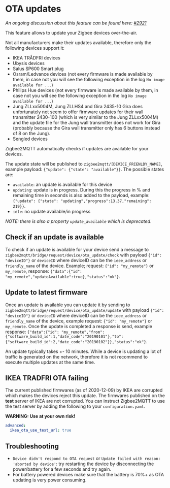 ---
---
# OTA updates
*An ongoing discussion about this feature can be found here: [#2921](https://github.com/Koenkk/zigbee2mqtt/issues/2921)*

This feature allows to update your Zigbee devices over-the-air.

Not all manufacturers make their updates available, therefore only the following devices support it:
- IKEA TRÅDFRI devices
- Ubysis devices
- Salus SP600 Smart plug
- Osram/Ledvance devices (not every firmware is made available by them, in case not you will see the following exception in the log `No image available for ...`)
- Philips Hue devices (not every firmware is made available by them, in case not you will see the following exception in the log `No image available for ...`)
- Jung ZLLxx5004M, Jung ZLLHS4 and Gira 2435-10
Gira does unfortunately not seem to offer firmware updates for their wall transmitter 2430-100 (which is very similar to the Jung ZLLxx5004M) and the update file for the Jung wall transmitter does not work for Gira (probably because the Gira wall transmitter only has 6 buttons instead of 8 on the Jung).
- Sengled devices

Zigbee2MQTT automatically checks if updates are available for your devices.

The update state will be published to `zigbee2mqtt/[DEVICE_FRIENLDY_NAME]`, example payload: `{"update": {"state": "available"}}`.
The possible states are:
- `available`: an update is available for this device
- `updating`: update is in progress. During this the progress in % and remaining time in seconds is also added to the payload, example: `{"update": {"state": "updating","progress":13.37,"remaining": 219}}`.
- `idle`: no update available/in progress

*NOTE: there is also a property `update_available` which is deprecated*.

## Check if an update is available
To check if an update is available for your device send a message to `zigbee2mqtt/bridge/request/device/ota_update/check` with payload `{"id": "deviceID"}` or `deviceID` where deviceID can be the `ieee_address` or `friendly_name` of the device. Example; request: `{"id": "my_remote"}` or `my_remote`, response: `{"data":{"id": "my_remote","updateAvailable":true},"status":"ok"}`.

## Update to latest firmware
Once an update is available you can update it by sending to `zigbee2mqtt/bridge/request/device/ota_update/update` with payload `{"id": "deviceID"}` or `deviceID` where deviceID can be the `ieee_address` or `friendly_name` of the device, example request: `{"id": "my_remote"}` or `my_remote`. Once the update is completed a response is send, example response: `{"data":{"id": "my_remote","from":{"software_build_id":1,"date_code":"20190101"},"to":{"software_build_id":2,"date_code":"20190102"}},"status":"ok"}`.

An update typically takes +- 10 minutes. While a device is updating a lot of traffic is generated on the network, therefore it is not recommend to execute multiple updates at the same time.

## IKEA TRADFRI OTA failing
The current published firmwares (as of 2020-12-09) by IKEA are corrupted which makes the devices reject this update. The firmwares published on the **test** server of IKEA are not corrupted. You can instruct Zigbee2MQTT to use the test server by adding the following to your `configuration.yaml`.

**WARNING: Use at your own risk!**

```yaml
advanced:
  ikea_ota_use_test_url: true
```

## Troubleshooting
- `Device didn't respond to OTA request` or `Update failed with reason: 'aborted by device'`: try restarting the device by disconnecting the power/battery for a few seconds and try again.
- For battery powered devices make sure that the battery is 70%+ as OTA updating is very power consuming.
